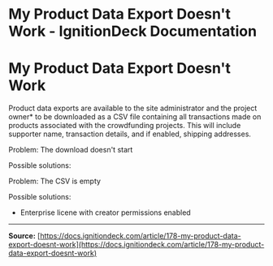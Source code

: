 # My Product Data Export Doesn't Work - IgnitionDeck Documentation

# My Product Data Export Doesn't Work

[](javascript:window.print())
Product data exports are available to the site administrator and the project owner* to be downloaded as a CSV file containing all transactions made on products associated with the crowdfunding projects. This will include supporter name, transaction details, and if enabled, shipping addresses.

Problem: The download doesn't start

Possible solutions:

Problem: The CSV is empty

Possible solutions:

* Enterprise licene with creator permissions enabled



---
**Source:** [https://docs.ignitiondeck.com/article/178-my-product-data-export-doesnt-work](https://docs.ignitiondeck.com/article/178-my-product-data-export-doesnt-work)
